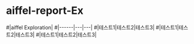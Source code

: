 # aiffel-report-Ex
#|aiffel Exploration|
#|------|---|---|
#|테스트1|테스트2|테스트3|
#|테스트1|테스트2|테스트3|
#|테스트1|테스트2|테스트3|
